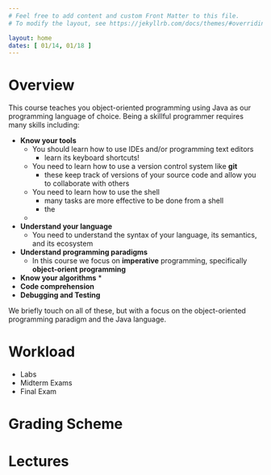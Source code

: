 ```yaml
---
# Feel free to add content and custom Front Matter to this file.
# To modify the layout, see https://jekyllrb.com/docs/themes/#overriding-theme-defaults

layout: home
dates: [ 01/14, 01/18 ]
---
```


# Overview

This course teaches you object-oriented programming using Java as our programming language of choice. Being a skillful programmer requires many skills including:

* **Know your tools**
  * You should learn how to use IDEs and/or programming text editors
	  * learn its keyboard shortcuts!
  * You need to learn how to use a version control system like **git**
	  * these keep track of versions of your source code and allow you to collaborate with others
  * You need to learn how to use the shell
	* many tasks are more effective to be done from a shell
	* the
  *
* **Understand your language**
  * You need to understand the syntax of your language, its semantics, and its ecosystem
* **Understand programming paradigms**
  * In this course we focus on **imperative** programming, specifically **object-orient programming**
* **Know your algorithms**
  *
* **Code comprehension**
* **Debugging and Testing**

We briefly touch on all of these, but with a focus on the object-oriented programming paradigm and the Java language.

# Workload

* Labs
* Midterm Exams
* Final Exam

# Grading Scheme

# Lectures
